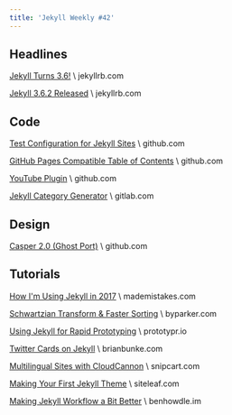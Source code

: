 ```yaml
---
title: 'Jekyll Weekly #42'
---
```


## Headlines

[Jekyll Turns 3.6!](https://jekyllrb.com/news/2017/09/21/jekyll-3-6-0-released/) \\
jekyllrb.com

[Jekyll 3.6.2 Released](https://jekyllrb.com/news/2017/10/21/jekyll-3-6-2-released/) \\
jekyllrb.com

## Code

[Test Configuration for Jekyll Sites](https://github.com/Floppy/jekyll-test) \\
github.com

[GitHub Pages Compatible Table of Contents](https://github.com/allejo/jekyll-toc) \\
github.com

[YouTube Plugin](https://github.com/joeyhoer/jekyll-youtube) \\
github.com

[Jekyll Category Generator](https://gitlab.com/al1_andre/jekyll-category_generator) \\
gitlab.com

## Design

[Casper 2.0 (Ghost Port)](https://github.com/jyunderwood/jekyll-caspertwo) \\
github.com

## Tutorials

[How I'm Using Jekyll in 2017](https://mademistakes.com/articles/using-jekyll-2017/) \\
mademistakes.com

[Schwartzian Transform & Faster Sorting](https://byparker.com/blog/2017/schwartzian-transform-faster-sorting/) \\
byparker.com

[Using Jekyll for Rapid Prototyping](https://blog.prototypr.io/using-jekyll-for-rapid-prototyping-31d5419b8d94) \\
prototypr.io

[Twitter Cards on Jekyll](http://www.brianbunke.com/blog/2017/09/06/twitter-cards-on-jekyll/) \\
brianbunke.com

[Multilingual Sites with CloudCannon](https://snipcart.com/blog/cms-jekyll-cloud-cannon-multilingual) \\
snipcart.com

[Making Your First Jekyll Theme](https://www.siteleaf.com/blog/making-your-first-jekyll-theme-part-1/) \\
siteleaf.com

[Making Jekyll Workflow a Bit Better](https://benhowdle.im/making-jekyll-workflow-a-bit-better.html) \\
benhowdle.im
